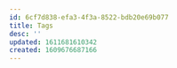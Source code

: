 ```yaml
---
id: 6cf7d838-efa3-4f3a-8522-bdb20e69b077
title: Tags
desc: ''
updated: 1611681610342
created: 1609676687166
---
```


